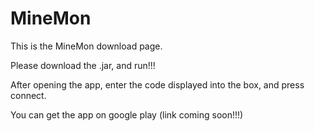 # MineMon

This is the MineMon download page.

Please download the .jar, and run!!!

After opening the app, enter the code displayed into the box, and press connect.

You can get the app on google play (link coming soon!!!)
